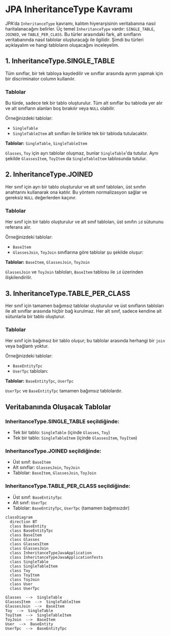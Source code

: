 # JPA InheritanceType Kavramı

JPA'da `InheritanceType` kavramı, kalıtım hiyerarşisinin veritabanına nasıl haritalanacağını belirler. Üç temel `InheritanceType` vardır: `SINGLE_TABLE`, `JOINED`, ve `TABLE_PER_CLASS`. Bu türler arasındaki fark, alt sınıfların veritabanında nasıl tablolar oluşturacağı ile ilgilidir. Şimdi bu türleri açıklayalım ve hangi tabloların oluşacağını inceleyelim.

## 1. InheritanceType.SINGLE_TABLE
Tüm sınıflar, bir tek tabloya kaydedilir ve sınıflar arasında ayrım yapmak için bir discriminator column kullanılır.

### Tablolar
Bu türde, sadece tek bir tablo oluşturulur. Tüm alt sınıflar bu tabloda yer alır ve alt sınıfların alanları boş bırakılır veya `NULL` olabilir.

Örneğinizdeki tablolar:
- `SingleTable`
- `SingleTableItem` alt sınıfları ile birlikte tek bir tabloda tutulacaktır.

**Tablolar:** `SingleTable`, `SingleTableItem`

`Glasses`, `Toy` için ayrı tablolar oluşmaz, bunlar `SingleTable`'da tutulur. Aynı şekilde `GlassesItem`, `ToyItem` da `SingleTableItem` tablosunda tutulur.

## 2. InheritanceType.JOINED
Her sınıf için ayrı bir tablo oluşturulur ve alt sınıf tabloları, üst sınıfın anahtarını kullanarak ona katılır. Bu yöntem normalizasyon sağlar ve gereksiz `NULL` değerlerden kaçınır.

### Tablolar
Her sınıf için bir tablo oluşturulur ve alt sınıf tabloları, üst sınıfın `id` sütununu referans alır.

Örneğinizdeki tablolar:
- `BaseItem`
- `GlassesJoin`, `ToyJoin` sınıflarına göre tablolar şu şekilde oluşur:

**Tablolar:** `BaseItem`, `GlassesJoin`, `ToyJoin`

`GlassesJoin` ve `ToyJoin` tabloları, `BaseItem` tablosu ile `id` üzerinden ilişkilendirilir.

## 3. InheritanceType.TABLE_PER_CLASS
Her sınıf için tamamen bağımsız tablolar oluşturulur ve üst sınıfların tabloları ile alt sınıflar arasında hiçbir bağ kurulmaz. Her alt sınıf, sadece kendine ait sütunlarla bir tablo oluşturur.

### Tablolar
Her sınıf için bağımsız bir tablo oluşur; bu tablolar arasında herhangi bir `join` veya bağlantı yoktur.

Örneğinizdeki tablolar:
- `BaseEntityTpc`
- `UserTpc` tabloları:

**Tablolar:** `BaseEntityTpc`, `UserTpc`

`UserTpc` ve `BaseEntityTpc` tamamen bağımsız tablolardır.

## Veritabanında Oluşacak Tablolar

### InheritanceType.SINGLE_TABLE seçildiğinde:
- Tek bir tablo: `SingleTable` (içinde `Glasses`, `Toy`)
- Tek bir tablo: `SingleTableItem` (içinde `GlassesItem`, `ToyItem`)

### InheritanceType.JOINED seçildiğinde:
- Üst sınıf: `BaseItem`
- Alt sınıflar: `GlassesJoin`, `ToyJoin`
- Tablolar: `BaseItem`, `GlassesJoin`, `ToyJoin`

### InheritanceType.TABLE_PER_CLASS seçildiğinde:
- Üst sınıf: `BaseEntityTpc`
- Alt sınıf: `UserTpc`
- Tablolar: `BaseEntityTpc`, `UserTpc` (tamamen bağımsızdır)

```mermaid  
classDiagram
  direction BT
  class BaseEntity
  class BaseEntityTpc
  class BaseItem
  class Glasses
  class GlassesItem
  class GlassesJoin
  class InheritanceTypeJavaApplication
  class InheritanceTypeJavaApplicationTests
  class SingleTable
  class SingleTableItem
  class Toy
  class ToyItem
  class ToyJoin
  class User
  class UserTpc

Glasses  -->  SingleTable
GlassesItem  -->  SingleTableItem
GlassesJoin  -->  BaseItem
Toy  -->  SingleTable
ToyItem  -->  SingleTableItem
ToyJoin  -->  BaseItem
User  -->  BaseEntity
UserTpc  -->  BaseEntityTpc 

```